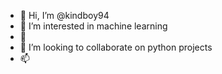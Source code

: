 - 👋 Hi, I’m @kindboy94
- 👀 I’m interested in machine learning
- 🌱 
- 💞️ I’m looking to collaborate on python projects
- 📫

<!---
kindboy94/kindboy94 is a ✨ special ✨ repository because its `README.md` (this file) appears on your GitHub profile.
You can click the Preview link to take a look at your changes.
--->
